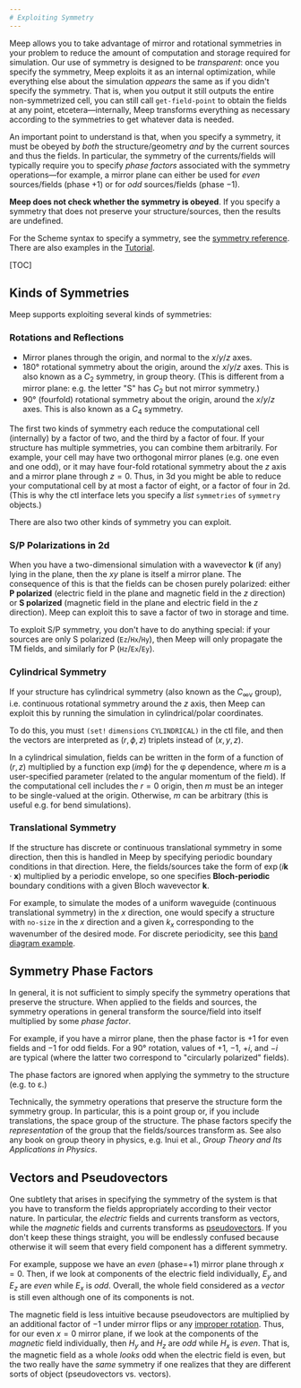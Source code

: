 ```yaml
---
# Exploiting Symmetry
---
```


Meep allows you to take advantage of mirror and rotational symmetries in your problem to reduce the amount of computation and storage required for simulation. Our use of symmetry is designed to be *transparent*: once you specify the symmetry, Meep exploits it as an internal optimization, while everything else about the simulation *appears* the same as if you didn't specify the symmetry. That is, when you output it still outputs the entire non-symmetrized cell, you can still call `get-field-point` to obtain the fields at any point, etcetera—internally, Meep transforms everything as necessary according to the symmetries to get whatever data is needed.

An important point to understand is that, when you specify a symmetry, it must be obeyed by *both* the structure/geometry *and* by the current sources and thus the fields. In particular, the symmetry of the currents/fields will typically require you to specify *phase factors* associated with the symmetry operations—for example, a mirror plane can either be used for *even* sources/fields (phase +1) or for *odd* sources/fields (phase −1).

**Meep does not check whether the symmetry is obeyed**. If you specify a symmetry that does not preserve your structure/sources, then the results are undefined.

For the Scheme syntax to specify a symmetry, see the [symmetry reference](Scheme_User_Interface.md#symmetry). There are also examples in the [Tutorial](Scheme_Tutorial.md#exploiting-symmetry).

[TOC]

Kinds of Symmetries
-------------------

Meep supports exploiting several kinds of symmetries:

### Rotations and Reflections

-   Mirror planes through the origin, and normal to the $x$/$y$/$z$ axes.
-   180° rotational symmetry about the origin, around the $x$/$y$/$z$ axes. This is also known as a $C_2$ symmetry, in group theory. (This is different from a mirror plane: e.g. the letter "S" has $C_2$ but not mirror symmetry.)
-   90° (fourfold) rotational symmetry about the origin, around the $x$/$y$/$z$ axes. This is also known as a $C_4$ symmetry.

The first two kinds of symmetry each reduce the computational cell (internally) by a factor of two, and the third by a factor of four. If your structure has multiple symmetries, you can combine them arbitrarily. For example, your cell may have two orthogonal mirror planes (e.g. one even and one odd), or it may have four-fold rotational symmetry about the $z$ axis and a mirror plane through $z=0$. Thus, in 3d you might be able to reduce your computational cell by at most a factor of eight, or a factor of four in 2d. (This is why the ctl interface lets you specify a *list* `symmetries` of `symmetry` objects.)

There are also two other kinds of symmetry you can exploit.

### S/P Polarizations in 2d

When you have a two-dimensional simulation with a wavevector $\mathbf{k}$ (if any) lying in the plane, then the $xy$ plane is itself a mirror plane. The consequence of this is that the fields can be chosen purely polarized: either **P polarized** (electric field in the plane and magnetic field in the $z$ direction) or **S polarized** (magnetic field in the plane and electric field in the $z$ direction). Meep can exploit this to save a factor of two in storage and time.

To exploit S/P symmetry, you don't have to do anything special: if your sources are only S polarized (`Ez`/`Hx`/`Hy`), then Meep will only propagate the TM fields, and similarly for P (`Hz`/`Ex`/`Ey`).

### Cylindrical Symmetry

If your structure has cylindrical symmetry (also known as the $C_{\infty\mathrm{v}}$ group), i.e. continuous rotational symmetry around the $z$ axis, then Meep can exploit this by running the simulation in cylindrical/polar coordinates.

To do this, you must `(set!` `dimensions` `CYLINDRICAL)` in the ctl file, and then the vectors are interpreted as $(r,\phi,z)$ triplets instead of $(x,y,z)$.

In a cylindrical simulation, fields can be written in the form of a function of $(r,z)$ multiplied by a function $\exp(im\phi)$ for the φ dependence, where $m$ is a user-specified parameter (related to the angular momentum of the field). If the computational cell includes the $r=0$ origin, then $m$ must be an integer to be single-valued at the origin. Otherwise, $m$ can be arbitrary (this is useful e.g. for bend simulations).

### Translational Symmetry

If the structure has discrete or continuous translational symmetry in some direction, then this is handled in Meep by specifying periodic boundary conditions in that direction. Here, the fields/sources take the form of $\exp(i\mathbf{k}\cdot\mathbf{x})$ multiplied by a periodic envelope, so one specifies **Bloch-periodic** boundary conditions with a given Bloch wavevector $\mathbf{k}$.

For example, to simulate the modes of a uniform waveguide (continuous translational symmetry) in the $x$ direction, one would specify a structure with `no-size` in the $x$ direction and a given $k_x$ corresponding to the wavenumber of the desired mode. For discrete periodicity, see this [band diagram example](Scheme_Tutorials/Resonant_Modes_and_Transmission_in_a_Waveguide_Cavity.md#band-diagram).

Symmetry Phase Factors
----------------------

In general, it is not sufficient to simply specify the symmetry operations that preserve the structure. When applied to the fields and sources, the symmetry operations in general transform the source/field into itself multiplied by some *phase factor*.

For example, if you have a mirror plane, then the phase factor is +1 for even fields and −1 for odd fields. For a 90° rotation, values of +1, −1, +*i*, and −*i* are typical (where the latter two correspond to "circularly polarized" fields).

The phase factors are ignored when applying the symmetry to the structure (e.g. to ε.)

Technically, the symmetry operations that preserve the structure form the symmetry group. In particular, this is a point group or, if you include translations, the space group of the structure. The phase factors specify the *representation* of the group that the fields/sources transform as. See also any book on group theory in physics, e.g. Inui et al., *Group Theory and Its Applications in Physics*.

Vectors and Pseudovectors
-------------------------

One subtlety that arises in specifying the symmetry of the system is that you have to transform the fields appropriately according to their vector nature. In particular, the *electric* fields and currents transform as vectors, while the *magnetic* fields and currents transforms as [pseudovectors](https://en.wikipedia.org/wiki/pseudovector). If you don't keep these things straight, you will be endlessly confused because otherwise it will seem that every field component has a different symmetry.

For example, suppose we have an *even* (phase=+1) mirror plane through $x=0$. Then, if we look at components of the electric field individually, $E_y$ and $E_z$ are *even* while $E_x$ is *odd*. Overall, the whole field considered as a *vector* is still even although one of its components is not.

The magnetic field is less intuitive because pseudovectors are multiplied by an additional factor of −1 under mirror flips or any [improper rotation](https://en.wikipedia.org/wiki/improper_rotation). Thus, for our even $x=0$ mirror plane, if we look at the components of the *magnetic* field individually, then $H_y$ and $H_z$ are *odd* while $H_x$ is *even*. That is, the magnetic field as a whole *looks* odd when the electric field is even, but the two really have the *same* symmetry if one realizes that they are different sorts of object (pseudovectors vs. vectors).
